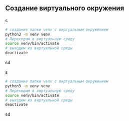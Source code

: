 ## Создание виртуального окружения

s

```bash
# создание папки venv с виртуальным окружением
python3 -m venv venv
# Переходим в виртуальную среду
source venv/bin/activate
# выходим из виртуальной среды
deactivate
```

sd

s

```bash
# создание папки venv с виртуальным окружением
python3 -m venv venv
# Переходим в виртуальную среду
source venv/bin/activate
# выходим из виртуальной среды
deactivate
```

sd

